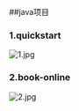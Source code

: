 ##java项目
### 1.quickstart
![1.jpg](http://ww1.sinaimg.cn/large/007bU3Efgy1g7f0xyuf7gj3084079dfv.jpg)
### 2.book-online
![2.jpg](http://ww1.sinaimg.cn/large/007bU3Efgy1g7f0ywci5wj30cj05c749.jpg)